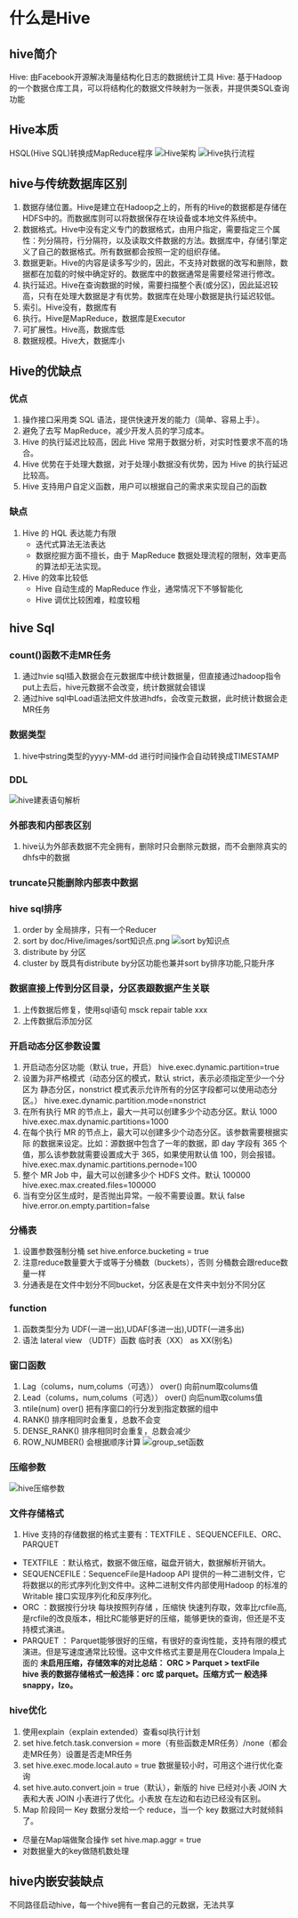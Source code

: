 # 什么是Hive

## hive简介
Hive: 由Facebook开源解决海量结构化日志的数据统计工具
Hive: 基于Hadoop的一个数据仓库工具，可以将结构化的数据文件映射为一张表，并提供类SQL查询功能
## Hive本质
HSQL(Hive SQL)转换成MapReduce程序
![Hive架构](https://github.com/qq840093270/study/blob/master/bigData/doc/Hive/images/hive架构.png)
![Hive执行流程](https://github.com/qq840093270/study/blob/master/bigData/doc/Hive/images/hive执行流程.jpg)

## hive与传统数据库区别
1. 数据存储位置。Hive是建立在Hadoop之上的，所有的Hive的数据都是存储在HDFS中的。而数据库则可以将数据保存在块设备或本地文件系统中。
2. 数据格式。Hive中没有定义专门的数据格式，由用户指定，需要指定三个属性：列分隔符，行分隔符，以及读取文件数据的方法。数据库中，存储引擎定义了自己的数据格式。所有数据都会按照一定的组织存储。
3. 数据更新。Hive的内容是读多写少的，因此，不支持对数据的改写和删除，数据都在加载的时候中确定好的。数据库中的数据通常是需要经常进行修改。
4. 执行延迟。Hive在查询数据的时候，需要扫描整个表(或分区)，因此延迟较高，只有在处理大数据是才有优势。数据库在处理小数据是执行延迟较低。
5. 索引。Hive没有，数据库有
6. 执行。Hive是MapReduce，数据库是Executor
7. 可扩展性。Hive高，数据库低
8. 数据规模。Hive大，数据库小
## Hive的优缺点
### 优点
1. 操作接口采用类 SQL 语法，提供快速开发的能力（简单、容易上手）。
2. 避免了去写 MapReduce，减少开发人员的学习成本。
3. Hive 的执行延迟比较高，因此 Hive 常用于数据分析，对实时性要求不高的场合。 
4. Hive 优势在于处理大数据，对于处理小数据没有优势，因为 Hive 的执行延迟比较高。
5. Hive 支持用户自定义函数，用户可以根据自己的需求来实现自己的函数
### 缺点
1. Hive 的 HQL 表达能力有限
   + 迭代式算法无法表达
   + 数据挖掘方面不擅长，由于 MapReduce 数据处理流程的限制，效率更高的算法却无法实现。
2. Hive 的效率比较低
   + Hive 自动生成的 MapReduce 作业，通常情况下不够智能化
   + Hive 调优比较困难，粒度较粗
   
## hive Sql
### count()函数不走MR任务
1. 通过hvie sql插入数据会在元数据库中统计数据量，但直接通过hadoop指令put上去后，hive元数据不会改变，统计数据就会错误
2. 通过hive sql中Load语法把文件放进hdfs，会改变元数据，此时统计数据会走MR任务

### 数据类型
1. hive中string类型的yyyy-MM-dd 进行时间操作会自动转换成TIMESTAMP

### DDL
![hive建表语句解析](https://github.com/qq840093270/study/blob/master/bigData/doc/Hive/images/hive建表语句解析.png)

### 外部表和内部表区别
1. hive认为外部表数据不完全拥有，删除时只会删除元数据，而不会删除真实的dhfs中的数据

### truncate只能删除内部表中数据

### hive sql排序
1. order by 全局排序，只有一个Reducer
2. sort by doc/Hive/images/sort知识点.png
![sort by知识点](https://github.com/qq840093270/study/blob/master/bigData/doc/Hive/images/sort知识点.png)
1. distribute by 分区     
2. cluster by 既具有distribute by分区功能也兼并sort by排序功能,只能升序

### 数据直接上传到分区目录，分区表跟数据产生关联
1. 上传数据后修复，使用sql语句  msck repair table xxx
2. 上传数据后添加分区

### 开启动态分区参数设置
1. 开启动态分区功能（默认 true，开启） 
  hive.exec.dynamic.partition=true 	  
2. 设置为非严格模式（动态分区的模式，默认 strict，表示必须指定至少一个分区为 静态分区，nonstrict 模式表示允许所有的分区字段都可以使用动态分区。）
   hive.exec.dynamic.partition.mode=nonstrict 	 
3. 在所有执行 MR 的节点上，最大一共可以创建多少个动态分区。默认 1000
   hive.exec.max.dynamic.partitions=1000   	
4. 在每个执行 MR 的节点上，最大可以创建多少个动态分区。该参数需要根据实际 的数据来设定。比如：源数据中包含了一年的数据，即 day 字段有 365 个值，那么该参数就需要设置成大于 365，如果使用默认值 100，则会报错。
   hive.exec.max.dynamic.partitions.pernode=100   	
5. 整个 MR Job 中，最大可以创建多少个 HDFS 文件。默认 100000
   hive.exec.max.created.files=100000 	
6. 当有空分区生成时，是否抛出异常。一般不需要设置。默认 false
   hive.error.on.empty.partition=false 	
   
### 分桶表
1. 设置参数强制分桶 set hive.enforce.bucketing = true
2. 注意reduce数量要大于或等于分桶数（buckets），否则 分桶数会跟reduce数量一样
3. 分通表是在文件中划分不同bucket，分区表是在文件夹中划分不同分区

### function
1. 函数类型分为 UDF(一进一出),UDAF(多进一出),UDTF(一进多出)
2. 语法 lateral view （UDTF）函数 临时表（XX） as XX(别名)

### 窗口函数
1. Lag（colums，num,colums（可选）） over() 向前num取colums值
2. Lead（colums，num,colums（可选）） over() 向后num取colums值
3. ntile(num) over()  把有序窗口的行分发到指定数据的组中
4. RANK()  排序相同时会重复，总数不会变
5. DENSE_RANK()  排序相同时会重复，总数会减少
6. ROW_NUMBER()  会根据顺序计算
![group_set函数](https://github.com/qq840093270/study/blob/master/bigData/doc/Hive/images/group_set函数.png)


### 压缩参数
![hive压缩参数](https://github.com/qq840093270/study/blob/master/bigData/doc/Hive/images/hive压缩参数.png)

### 文件存储格式
1. Hive 支持的存储数据的格式主要有：TEXTFILE 、SEQUENCEFILE、ORC、PARQUET
  + TEXTFILE ：默认格式，数据不做压缩，磁盘开销大，数据解析开销大。
  + SEQUENCEFILE：SequenceFile是Hadoop API 提供的一种二进制文件，它将数据以的形式序列化到文件中。这种二进制文件内部使用Hadoop 的标准的Writable 接口实现序列化和反序列化。
  + ORC ：数据按行分块 每块按照列存储 ，压缩快 快速列存取，效率比rcfile高,是rcfile的改良版本，相比RC能够更好的压缩，能够更快的查询，但还是不支持模式演进。
  + PARQUET ： Parquet能够很好的压缩，有很好的查询性能，支持有限的模式演进。但是写速度通常比较慢。这中文件格式主要是用在Cloudera Impala上面的
**未启用压缩，存储效率的对比总结： ORC >	Parquet >	textFile**  
**hive 表的数据存储格式一般选择：orc 或 parquet。压缩方式一 般选择 snappy，lzo。**  

### hive优化
1. 使用explain（explain extended）查看sql执行计划
2. set hive.fetch.task.conversion = more（有些函数走MR任务）/none（都会走MR任务）设置是否走MR任务
3. set hive.exec.mode.local.auto = true 数据量较小时，可用这个进行优化查询
4. set hive.auto.convert.join = true（默认），新版的 hive 已经对小表 JOIN 大表和大表 JOIN 小表进行了优化。小表放 在左边和右边已经没有区别。
5. Map 阶段同一 Key 数据分发给一个 reduce，当一个 key 数据过大时就倾斜了。
  + 尽量在Map端做聚合操作 set hive.map.aggr = true 
  + 对数据量大的key做随机数处理

  



















































## hive内嵌安装缺点
不同路径启动hive，每一个hive拥有一套自己的元数据，无法共享  

